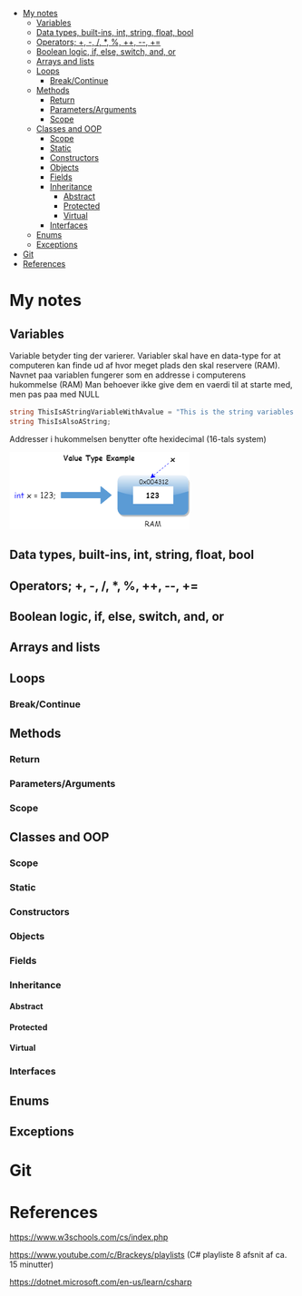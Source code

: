 - [My notes](#my-notes)
  - [Variables](#variables)
  - [Data types, built-ins, int, string, float, bool](#data-types-built-ins-int-string-float-bool)
  - [Operators; +, -, /, *, %, ++, --, +=](#operators-----------)
  - [Boolean logic, if, else, switch, and, or](#boolean-logic-if-else-switch-and-or)
  - [Arrays and lists](#arrays-and-lists)
  - [Loops](#loops)
    - [Break/Continue](#breakcontinue)
  - [Methods](#methods)
    - [Return](#return)
    - [Parameters/Arguments](#parametersarguments)
    - [Scope](#scope)
  - [Classes and OOP](#classes-and-oop)
    - [Scope](#scope-1)
    - [Static](#static)
    - [Constructors](#constructors)
    - [Objects](#objects)
    - [Fields](#fields)
    - [Inheritance](#inheritance)
      - [Abstract](#abstract)
      - [Protected](#protected)
      - [Virtual](#virtual)
    - [Interfaces](#interfaces)
  - [Enums](#enums)
  - [Exceptions](#exceptions)
- [Git](#git)
- [References](#references)

# My notes

## Variables

Variable betyder ting der varierer.
Variabler skal have en data-type for at computeren kan finde ud af hvor meget plads den skal reservere (RAM).
Navnet paa variablen fungerer som en addresse i computerens hukommelse (RAM)
Man behoever ikke give dem en vaerdi til at starte med, men pas paa med NULL

```cs
string ThisIsAStringVariableWithAvalue = "This is the string variables value";
string ThisIsAlsoAString;
```

Addresser i hukommelsen benytter ofte hexidecimal (16-tals system)

![Variables](1_Basics/Media/csharp_value_type_memory_allocation_example.png)


## Data types, built-ins, int, string, float, bool

## Operators; +, -, /, *, %, ++, --, +=

## Boolean logic, if, else, switch, and, or

## Arrays and lists

## Loops

### Break/Continue

## Methods

### Return

### Parameters/Arguments

### Scope

## Classes and OOP

### Scope

### Static

### Constructors

### Objects

### Fields

### Inheritance

#### Abstract

#### Protected

#### Virtual

### Interfaces

## Enums

## Exceptions

# Git

# References

https://www.w3schools.com/cs/index.php

https://www.youtube.com/c/Brackeys/playlists (C# playliste 8 afsnit af ca. 15 minutter)

https://dotnet.microsoft.com/en-us/learn/csharp